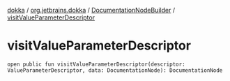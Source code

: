 [dokka](../../index.md) / [org.jetbrains.dokka](../index.md) / [DocumentationNodeBuilder](index.md) / [visitValueParameterDescriptor](visitValueParameterDescriptor.md)

# visitValueParameterDescriptor

```
open public fun visitValueParameterDescriptor(descriptor: ValueParameterDescriptor, data: DocumentationNode): DocumentationNode
```
